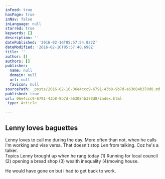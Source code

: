 ```yaml
---
inFeed: true
hasPage: true
inNav: false
inLanguage: null
starred: true
keywords: []
description: ''
datePublished: '2016-02-16T05:57:54.822Z'
dateModified: '2016-02-16T05:57:40.698Z'
title: ''
author: []
authors: []
publisher:
  name: null
  domain: null
  url: null
  favicon: null
sourcePath: _posts/2016-02-16-06e4ccc9-6791-43b8-9b7d-a63084b370d8.md
published: true
url: 06e4ccc9-6791-43b8-9b7d-a63084b370d8/index.html
_type: Article

---
```

## Lenny loves baguettes

Lenny loves to call me during the day. More often than not, when he calls i'm working and vise versa. That doesn't stop Len from talking. Coz he's a talker.   
Topics Lenny brought up when he rang today (1) Running for local council (2) opening a bread shop (3) wealth inequality (4)moving house.

He would have gone on but i had to get back to work.